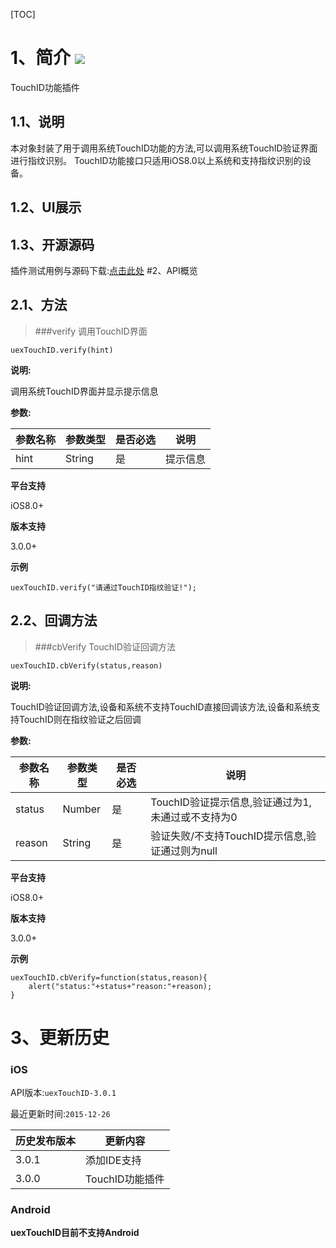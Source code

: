 [TOC]
# 1、简介 [![](http://appcan-download.oss-cn-beijing.aliyuncs.com/%E5%85%AC%E6%B5%8B%2Fgf.png)]()
TouchID功能插件
## 1.1、说明
 本对象封装了用于调用系统TouchID功能的方法,可以调用系统TouchID验证界面进行指纹识别。
 TouchID功能接口只适用iOS8.0以上系统和支持指纹识别的设备。
## 1.2、UI展示

## 1.3、开源源码
插件测试用例与源码下载:<a href="" target="_blank">点击此处</a>
#2、API概览
## 2.1、方法

> ###verify  调用TouchID界面

``
uexTouchID.verify(hint)
``

**说明:**

调用系统TouchID界面并显示提示信息

**参数:**

|  参数名称 | 参数类型  | 是否必选  |  说明 |
| ----- | ----- | ----- | ----- |
| hint | String | 是 | 提示信息 |

**平台支持**

iOS8.0+

**版本支持**

3.0.0+

**示例**

```
uexTouchID.verify("请通过TouchID指纹验证!");
```
## 2.2、回调方法

> ###cbVerify  TouchID验证回调方法

```
uexTouchID.cbVerify(status,reason)

```

**说明:**

TouchID验证回调方法,设备和系统不支持TouchID直接回调该方法,设备和系统支持TouchID则在指纹验证之后回调

**参数:**

|  参数名称 | 参数类型  | 是否必选  |  说明 |
| ----- | ----- | ----- | ----- |
| status | Number | 是 | TouchID验证提示信息,验证通过为1,未通过或不支持为0 |
| reason | String | 是 | 验证失败/不支持TouchID提示信息,验证通过则为null |

**平台支持**

iOS8.0+

**版本支持**

3.0.0+

**示例**

```
uexTouchID.cbVerify=function(status,reason){
	alert("status:"+status+"reason:"+reason);
}
```

# 3、更新历史

### iOS

API版本:`uexTouchID-3.0.1`

最近更新时间:`2015-12-26`

| 历史发布版本 | 更新内容 |
| ----- | ----- |
| 3.0.1 | 添加IDE支持 |
| 3.0.0 | TouchID功能插件 |

### Android

**uexTouchID目前不支持Android**

